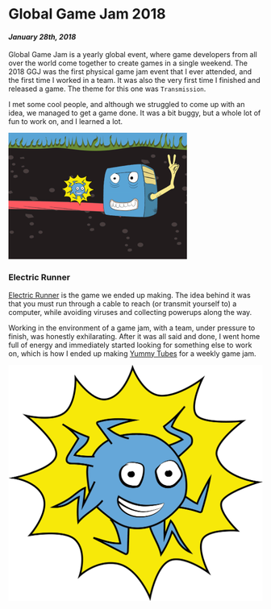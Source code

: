 [comment]: # (*.title*Global Game Jam 2018*.title*)
[comment]: # (*.desc*My global game jam 2018 entry.*.desc*)
[comment]: # (*.tags*unity, C#, game, ggj, global game jam 2018, collab, project, jam, 2018, finished*.tags*)
[comment]: # (*.date*28-1-2018*.date*)

# Global Game Jam 2018

#### *January 28th, 2018*

Global Game Jam is a yearly global event, where game developers from all over the world come together to create games in a single weekend. The 2018 GGJ was the first physical game jam event that I ever attended, and the first time I worked in a team. It was also the very first time I finished and released a game. The theme for this one was `Transmission`.

I met some cool people, and although we struggled to come up with an idea, we managed to get a game done. It was a bit buggy, but a whole lot of fun to work on, and I learned a lot.

![Electric Runner Cover Image](ggj2018_assets/coverImg.png)

### Electric Runner

[Electric Runner](https://globalgamejam.org/2018/games/electric-runner) is the game we ended up making. The idea behind it was that you must run through a cable to reach (or transmit yourself to) a computer, while avoiding viruses and collecting powerups along the way.

Working in the environment of a game jam, with a team, under pressure to finish, was honestly exhilarating. After it was all said and done, I went home full of energy and immediately started looking for something else to work on, which is how I ended up making [Yummy Tubes](/blog/2018/2/yummy_tubes.html) for a weekly game jam.

![Character Win](ggj2018_assets/character-win.png)